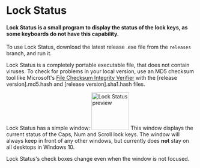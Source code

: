 # Lock Status
####  Lock Status is a small program to display the status of the lock keys, as some keyboards do not have this capability.

To use Lock Status, download the latest release .exe file from the `releases` branch, and run it.

Lock Status is a completely portable executable file, that does not contain viruses. To check for problems in your local version, use an MD5 checksum tool like Microsoft's [File Checksum Integrity Verifier](https://www.microsoft.com/en-us/download/details.aspx?id=11533 "Microsoft File Checksum Integrity Verifier") with the [release version].md5.hash and [release version].sha1.hash files.

Lock Status has a simple window: <img alt="Lock Status preview" title="Lock Status preview" src="http://i.imgur.com/ZvhNJ7D.png" width="100">
This window displays the current status of the Caps, Num and Scroll lock keys. The window will always keep in front of any other windows, but currently does **not** stay on all desktops in Windows 10.

Lock Status's check boxes change even when the window is not focused.

